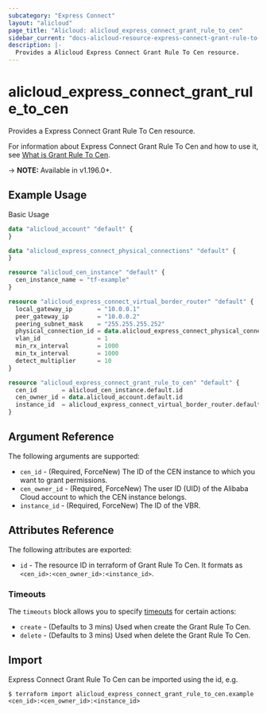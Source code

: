 ```yaml
---
subcategory: "Express Connect"
layout: "alicloud"
page_title: "Alicloud: alicloud_express_connect_grant_rule_to_cen"
sidebar_current: "docs-alicloud-resource-express-connect-grant-rule-to-cen"
description: |-
  Provides a Alicloud Express Connect Grant Rule To Cen resource.
---
```


# alicloud\_express\_connect\_grant\_rule\_to\_cen

Provides a Express Connect Grant Rule To Cen resource.

For information about Express Connect Grant Rule To Cen and how to use it, see [What is Grant Rule To Cen](https://www.alibabacloud.com/help/en/virtual-private-cloud/latest/grantinstancetocen).

-> **NOTE:** Available in v1.196.0+.

## Example Usage

Basic Usage

```terraform
data "alicloud_account" "default" {
}

data "alicloud_express_connect_physical_connections" "default" {
}

resource "alicloud_cen_instance" "default" {
  cen_instance_name = "tf-example"
}

resource "alicloud_express_connect_virtual_border_router" "default" {
  local_gateway_ip       = "10.0.0.1"
  peer_gateway_ip        = "10.0.0.2"
  peering_subnet_mask    = "255.255.255.252"
  physical_connection_id = data.alicloud_express_connect_physical_connections.default.connections.0.id
  vlan_id                = 1
  min_rx_interval        = 1000
  min_tx_interval        = 1000
  detect_multiplier      = 10
}

resource "alicloud_express_connect_grant_rule_to_cen" "default" {
  cen_id       = alicloud_cen_instance.default.id
  cen_owner_id = data.alicloud_account.default.id
  instance_id  = alicloud_express_connect_virtual_border_router.default.id
}
```

## Argument Reference

The following arguments are supported:

* `cen_id` - (Required, ForceNew) The ID of the CEN instance to which you want to grant permissions.
* `cen_owner_id` - (Required, ForceNew) The user ID (UID) of the Alibaba Cloud account to which the CEN instance belongs.
* `instance_id` - (Required, ForceNew) The ID of the VBR.

## Attributes Reference

The following attributes are exported:

* `id` - The resource ID in terraform of Grant Rule To Cen. It formats as `<cen_id>:<cen_owner_id>:<instance_id>`.

### Timeouts

The `timeouts` block allows you to specify [timeouts](https://www.terraform.io/docs/configuration-0-11/resources.html#timeouts) for certain actions:

* `create` - (Defaults to 3 mins) Used when create the Grant Rule To Cen.
* `delete` - (Defaults to 3 mins) Used when delete the Grant Rule To Cen.

## Import

Express Connect Grant Rule To Cen can be imported using the id, e.g.

```shell
$ terraform import alicloud_express_connect_grant_rule_to_cen.example <cen_id>:<cen_owner_id>:<instance_id>
```
